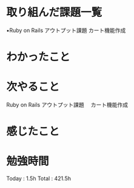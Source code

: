 <h1>取り組んだ課題一覧</h1>

▪️Ruby on Rails アウトプット課題 カート機能作成

<h1>わかったこと</h1>

<h1>次やること</h1>
Ruby on Rails アウトプット課題　 カート機能作成

<h1>感じたこと</h1>

<h1>勉強時間</h1>

Today : 1.5h Total :  421.5h
